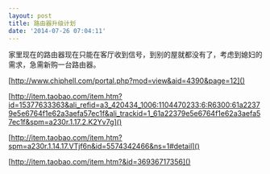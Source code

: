 ```yaml
---
layout: post
title: 路由器升级计划
date: '2014-07-26 07:04:11'
---
```


家里现在的路由器现在只能在客厅收到信号，到别的屋就都没有了，考虑到媳妇的需求，急需新购一台路由器。

[http://www.chiphell.com/portal.php?mod=view&aid=4390&page=12]()

[http://item.taobao.com/item.htm?id=15377633363&ali_refid=a3_420434_1006:1104470233:6:R6300:61a22379e5e6764f1e62a3aefa57ec1f&ali_trackid=1_61a22379e5e6764f1e62a3aefa57ec1f&spm=a230r.1.17.2.K2Yv7g]()

[http://item.taobao.com/item.htm?spm=a230r.1.14.17.VTjf6n&id=5574342466&ns=1#detail]()

[http://item.taobao.com/item.htm?&id=36936717356]()

